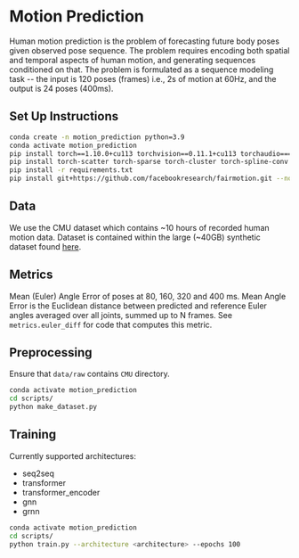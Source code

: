 # Motion Prediction
Human motion prediction is the problem of forecasting future body poses given observed pose sequence. The problem requires encoding both spatial and temporal aspects of human motion, and generating sequences conditioned on that. The problem is formulated as a sequence modeling task -- the input is 120 poses (frames) i.e., 2s of motion at 60Hz, and the output is 24 poses (400ms).

## Set Up Instructions
```sh
conda create -n motion_prediction python=3.9
conda activate motion_prediction
pip install torch==1.10.0+cu113 torchvision==0.11.1+cu113 torchaudio===0.10.0+cu113 -f https://download.pytorch.org/whl/cu113/torch_stable.html
pip install torch-scatter torch-sparse torch-cluster torch-spline-conv torch-geometric -f https://data.pyg.org/whl/torch-1.10.0+cu113.html
pip install -r requirements.txt
pip install git+https://github.com/facebookresearch/fairmotion.git --no-deps
```

## Data
We use the CMU dataset which contains ~10 hours of recorded human motion data. Dataset is contained within the large (~40GB) synthetic dataset found [here](dip.is.tue.mpg.de).

## Metrics
Mean (Euler) Angle Error of poses at 80, 160, 320 and 400 ms. Mean Angle Error is the Euclidean distance between predicted and reference Euler angles averaged over all joints, summed up to N frames. See `metrics.euler_diff` for code that computes this metric.

## Preprocessing
Ensure that `data/raw` contains `CMU` directory.

```sh
conda activate motion_prediction
cd scripts/
python make_dataset.py
```

## Training
Currently supported architectures:
  - seq2seq
  - transformer
  - transformer_encoder
  - gnn
  - grnn

```sh
conda activate motion_prediction
cd scripts/
python train.py --architecture <architecture> --epochs 100
```
